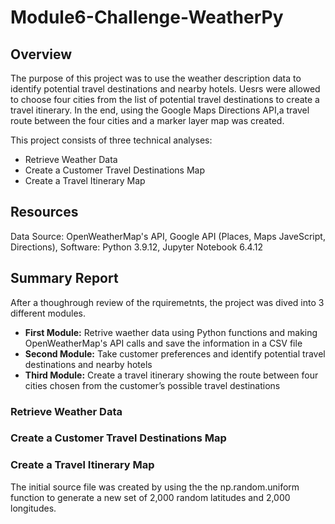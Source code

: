 # Module6-Challenge-WeatherPy

## Overview 
The purpose of this project was to use the weather description data to identify potential travel destinations and nearby hotels. Uesrs were allowed to choose four cities from the list of potential travel destinations to create a travel itinerary. In the end, using the Google Maps Directions API,a travel route between the four cities and a marker layer map was created.

This project consists of three technical analyses:
- Retrieve Weather Data
- Create a Customer Travel Destinations Map
- Create a Travel Itinerary Map

## Resources
Data Source: OpenWeatherMap's API, Google API (Places, Maps JaveScript, Directions), Software: Python 3.9.12, Jupyter Notebook 6.4.12

## Summary Report
After a thoughrough review of the rquiremetnts, the project was dived into 3 different modules. 

- **First Module:** Retrive waether data using Python functions and making OpenWeatherMap's API calls and save the information in a CSV file
- **Second Module:** Take customer preferences and identify potential travel destinations and nearby hotels 
- **Third Module:** Create a travel itinerary showing the route between four cities chosen from the customer’s possible travel destinations 

### Retrieve Weather Data


### Create a Customer Travel Destinations Map


### Create a Travel Itinerary Map


The initial source file was created by using the the np.random.uniform function to generate a new set of 2,000 random latitudes and 2,000 longitudes. 
